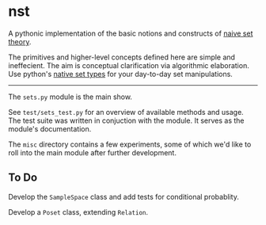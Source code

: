nst
===

A pythonic implementation of the basic notions and constructs of [naive set theory](http://en.wikipedia.org/wiki/Naive_set_theory).  

The primitives and higher-level concepts defined here are simple and
ineffecient.  The aim is conceptual clarification via algorithmic
elaboration.  Use python's [native set types](http://docs.python.org/3/library/stdtypes.html?highlight=frozenset#set-types-set-frozenset) for your day-to-day set manipulations.

----

The `sets.py` module is the main show.

See `test/sets_test.py` for an overview of available methods and usage.  The
test suite was written in conjuction with the module.  It serves as the module's
documentation.

The `misc` directory contains a few experiments, some of which we'd like to
roll into the main module after further development.


## To Do

Develop the `SampleSpace` class and add tests for conditional probablity.

Develop a `Poset` class, extending `Relation`.
